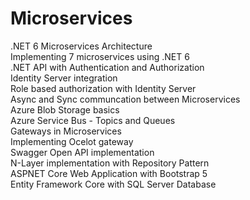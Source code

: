 # Microservices

.NET 6 Microservices Architecture <br />
Implementing 7 microservices using .NET 6 <br />
.NET API with Authentication and Authorization <br />
Identity Server integration <br />
Role based authorization with Identity Server <br />
Async and Sync communcation between Microservices <br />
Azure Blob Storage basics <br />
Azure Service Bus - Topics and Queues <br />
Gateways in Microservices <br />
Implementing Ocelot gateway <br />
Swagger Open API implementation <br />
N-Layer implementation with Repository Pattern <br />
ASPNET Core Web Application with Bootstrap 5 <br />
Entity Framework Core with SQL Server Database <br />
